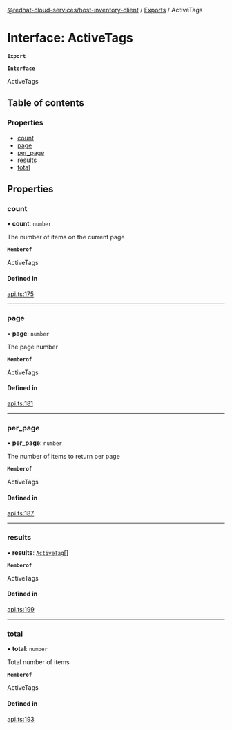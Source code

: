 [@redhat-cloud-services/host-inventory-client](../README.md) / [Exports](../modules.md) / ActiveTags

# Interface: ActiveTags

**`Export`**

**`Interface`**

ActiveTags

## Table of contents

### Properties

- [count](ActiveTags.md#count)
- [page](ActiveTags.md#page)
- [per\_page](ActiveTags.md#per_page)
- [results](ActiveTags.md#results)
- [total](ActiveTags.md#total)

## Properties

### count

• **count**: `number`

The number of items on the current page

**`Memberof`**

ActiveTags

#### Defined in

[api.ts:175](https://github.com/RedHatInsights/javascript-clients/blob/master/packages/host-inventory/api.ts#L175)

___

### page

• **page**: `number`

The page number

**`Memberof`**

ActiveTags

#### Defined in

[api.ts:181](https://github.com/RedHatInsights/javascript-clients/blob/master/packages/host-inventory/api.ts#L181)

___

### per\_page

• **per\_page**: `number`

The number of items to return per page

**`Memberof`**

ActiveTags

#### Defined in

[api.ts:187](https://github.com/RedHatInsights/javascript-clients/blob/master/packages/host-inventory/api.ts#L187)

___

### results

• **results**: [`ActiveTag`](ActiveTag.md)[]

**`Memberof`**

ActiveTags

#### Defined in

[api.ts:199](https://github.com/RedHatInsights/javascript-clients/blob/master/packages/host-inventory/api.ts#L199)

___

### total

• **total**: `number`

Total number of items

**`Memberof`**

ActiveTags

#### Defined in

[api.ts:193](https://github.com/RedHatInsights/javascript-clients/blob/master/packages/host-inventory/api.ts#L193)
